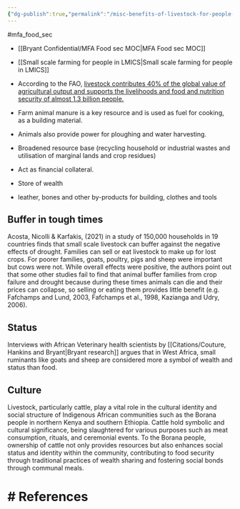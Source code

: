 ```yaml
---
{"dg-publish":true,"permalink":"/misc-benefits-of-livestock-for-people-in-lmics/","tags":["#mfa_food_sec"],"created":"2025-10-23T17:42:47.531+01:00","updated":"2025-10-23T18:06:08.723+01:00"}
---
```


#mfa_food_sec 

- [[Bryant Confidential/MFA Food sec MOC\|MFA Food sec MOC]]
- [[Small scale farming for people in LMICS\|Small scale farming for people in LMICS]]

- According to the FAO, [livestock contributes 40% of the global value of agricultural output and supports the livelihoods and food and nutrition security of almost 1.3 billion people.](http://www.fao.org/animal-production/en/)
- Farm animal manure is a key resource and is used as fuel for cooking, as a building material.
- Animals also provide power for ploughing and water harvesting. 
- Broadened resource base (recycling household or industrial wastes and utilisation of marginal lands and crop residues)
- Act as financial collateral.
- Store of wealth
- leather, bones and other by-products for building, clothes and tools
## Buffer in tough times
Acosta, Nicolli & Karfakis, (2021) in a study of 150,000 households in 19 countries finds that small scale livestock can buffer against the negative effects of drought. Families can sell or eat livestock to make up for lost crops. For poorer families, goats, poultry, pigs and sheep were important but cows were not. While overall effects were positive, the authors point out that some other studies fail to find that animal buffer families from crop failure and drought because during these times animals can die and their prices can collapse, so selling or eating them provides little benefit (e.g. Fafchamps and Lund, 2003, Fafchamps et al., 1998, Kazianga and Udry, 2006).

## Status 
Interviews with African Veterinary health scientists by [[Citations/Couture, Hankins and Bryant\|Bryant research]] argues that in West Africa, small ruminants like goats and sheep are considered more a symbol of wealth and status than food. 
## Culture 
Livestock, particularly cattle, play a vital role in the cultural identity and social structure of Indigenous African communities such as the Borana people in northern Kenya and southern Ethiopia. Cattle hold symbolic and cultural significance, being slaughtered for various purposes such as meat consumption, rituals, and ceremonial events. To the Borana people, ownership of cattle not only provides resources but also enhances social status and identity within the community, contributing to food security through traditional practices of wealth sharing and fostering social bonds through communal meals.
# # References
